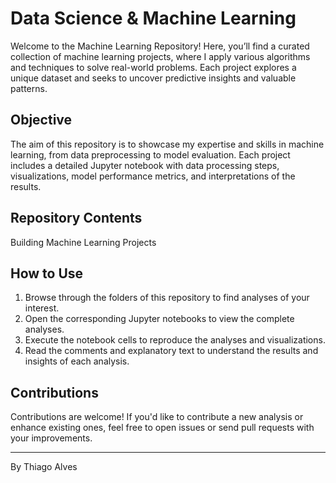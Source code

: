 # Data Science & Machine Learning

Welcome to the Machine Learning Repository! Here, you’ll find a curated collection of machine learning projects, where I apply various algorithms and techniques to solve real-world problems. Each project explores a unique dataset and seeks to uncover predictive insights and valuable patterns.



## Objective

The aim of this repository is to showcase my expertise and skills in machine learning, from data preprocessing to model evaluation. Each project includes a detailed Jupyter notebook with data processing steps, visualizations, model performance metrics, and interpretations of the results.

## Repository Contents

Building Machine Learning Projects

## How to Use

1. Browse through the folders of this repository to find analyses of your interest.
2. Open the corresponding Jupyter notebooks to view the complete analyses.
3. Execute the notebook cells to reproduce the analyses and visualizations.
4. Read the comments and explanatory text to understand the results and insights of each analysis.

## Contributions

Contributions are welcome! If you'd like to contribute a new analysis or enhance existing ones, feel free to open issues or send pull requests with your improvements.

---

By Thiago Alves
